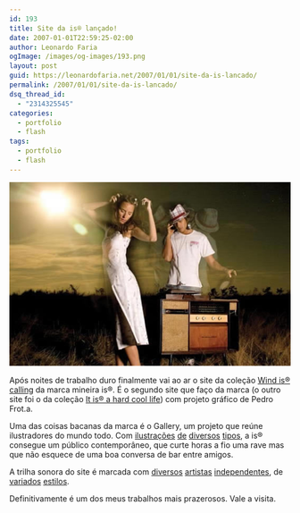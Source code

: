 ```yaml
---
id: 193
title: Site da is® lançado!
date: 2007-01-01T22:59:25-02:00
author: Leonardo Faria
ogImage: /images/og-images/193.png
layout: post
guid: https://leonardofaria.net/2007/01/01/site-da-is-lancado/
permalink: /2007/01/01/site-da-is-lancado/
dsq_thread_id:
  - "2314325545"
categories:
  - portfolio
  - flash
tags:
  - portfolio
  - flash
---
```

<center>
  <img src="/wp-content/uploads/2007/01/462.jpg" alt="is®" />
</center>

  
Após noites de trabalho duro finalmente vai ao ar o site da coleção [Wind is® calling](http://www.is.ind.br) da marca mineira is®. É o segundo site que faço da marca (o outro site foi o da coleção [It is® a hard cool life](http://winter06.is.ind.br)) com projeto gráfico de Pedro Frot.a.

Uma das coisas bacanas da marca é o Gallery, um projeto que reúne ilustradores do mundo todo. Com [ilustrações](http://www.binhobarreto.net) [de](http://www.abiuro.com/) [diversos](http://erone.grphk.free.fr/) [tipos](http://www.santoforte.com.br/), a is® consegue um público contemporâneo, que curte horas a fio uma rave mas que não esquece de uma boa conversa de bar entre amigos.

A trilha sonora do site é marcada com [diversos](http://www.joesibol.com/ "Joe Sibol") [artistas](http://www.deadsmilingpirates.com/ "Dead Smiling Pirates") [independentes](http://www.podsafeaudio.com/jamroom/bands/7/ "Uma Floresta"), de [variados](http://www.myspace.com/thefireapes "The Fire Apes") [estilos](http://myspace.com/columbines "The Columbines").

Definitivamente é um dos meus trabalhos mais prazerosos. Vale a visita.
